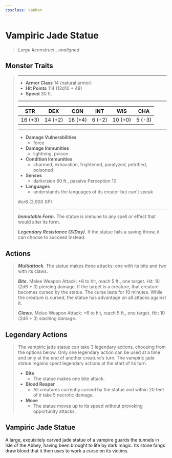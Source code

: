 ```yaml
---
cssclass: kanban
---
```


# Vampiric Jade Statue
>*Large #construct , unaligned*
## Monster Traits
>___
>- **Armor Class** 14 (natural armor)
>- **Hit Points** 114 (12d10 + 48)
>- **Speed** 30 ft.
>___
>|STR|DEX|CON|INT|WIS|CHA|
>|:---:|:---:|:---:|:---:|:---:|:---:|
>|16 (+3)|14 (+2)|18 (+4)|6 (-2)|10 (+0)|5 (-3)|
>___
>- **Damage Vulnerabilities**
>	 - force
>- **Damage Immunities**
>	 - lightning, poison
>- **Condition Immunities**
>	 - charmed, exhaustion, frightened, paralyzed, petrified, poisoned
>- **Senses**
>	 - darkvision 60 ft., passive Perception 10
>- **Languages**
>	 - understands the languages of its creator but can't speak
>
> #cr8 (3,900 XP)
>___
>***Immutable Form.*** The statue is immune to any spell or effect that would alter its form.  
>
>***Legendary Resistance (3/Day).*** If the statue fails a saving throw, it can choose to succeed instead.  
>
## Actions
>***Multiattack.*** The statue makes three attacks: one with its bite and two with its claws.  
>
>***Bite.*** Melee Weapon Attack: +6 to hit, reach 5 ft., one target. Hit: 10 (2d6 + 3) piercing damage. If the target is a creature, that creature becomes cursed by the statue. The curse lasts for 10 minutes. While the creature is cursed, the statue has advantage on all attacks against it.  
>
>***Claws.*** Melee Weapon Attack: +6 to hit, reach 5 ft., one target. Hit: 10 (2d6 + 3) slashing damage.  
>
## Legendary Actions
>The vampiric jade statue can take 3 legendary actions, choosing from the options below. Only one legendary action can be used at a time and only at the end of another creature's turn. The vampiric jade statue regains spent legendary actions at the start of its turn.
>
>- **Bite**
>	- The statue makes one bite attack.
>- **Blood Reaper**
>	- All creatures currently cursed by the statue and within 20 feet of it take 5 necrotic damage.
>- **Move**
>	- The statue moves up to its speed without provoking opportunity attacks.
## Vampiric Jade Statue
A large, exquisitely carved jade statue of a vampire guards the tunnels in Isle of the Abbey, having been brought to life by dark magic. Its stone fangs draw blood that it then uses to work a curse on its victims.